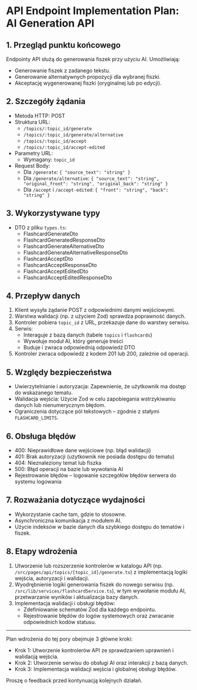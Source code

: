 # API Endpoint Implementation Plan: AI Generation API

## 1. Przegląd punktu końcowego

Endpointy API służą do generowania fiszek przy użyciu AI. Umożliwiają:

- Generowanie fiszek z zadanego tekstu.
- Generowanie alternatywnych propozycji dla wybranej fiszki.
- Akceptację wygenerowanej fiszki (oryginalnej lub po edycji).

## 2. Szczegóły żądania

- Metoda HTTP: POST
- Struktura URL:
  - `/topics/:topic_id/generate`
  - `/topics/:topic_id/generate/alternative`
  - `/topics/:topic_id/accept`
  - `/topics/:topic_id/accept-edited`
- Parametry URL:
  - Wymagany: `topic_id`
- Request Body:
  - Dla `/generate`: `{ "source_text": "string" }`
  - Dla `/generate/alternative`: `{ "source_text": "string", "original_front": "string", "original_back": "string" }`
  - Dla `/accept` i `/accept-edited`: `{ "front": "string", "back": "string" }`

## 3. Wykorzystywane typy

- DTO z pliku `types.ts`:
  - FlashcardGenerateDto
  - FlashcardGeneratedResponseDto
  - FlashcardGenerateAlternativeDto
  - FlashcardGenerateAlternativeResponseDto
  - FlashcardAcceptDto
  - FlashcardAcceptResponseDto
  - FlashcardAcceptEditedDto
  - FlashcardAcceptEditedResponseDto

## 4. Przepływ danych

1. Klient wysyła żądanie POST z odpowiednimi danymi wejściowymi.
2. Warstwa walidacji (np. z użyciem Zod) sprawdza poprawność danych.
3. Kontroler pobiera `topic_id` z URL, przekazuje dane do warstwy serwisu.
4. Serwis:
   - Interaguje z bazą danych (tabele `topics` i `flashcards`)
   - Wywołuje moduł AI, który generuje treści
   - Buduje i zwraca odpowiednią odpowiedź DTO
5. Kontroler zwraca odpowiedź z kodem 201 lub 200, zależnie od operacji.

## 5. Względy bezpieczeństwa

- Uwierzytelnianie i autoryzacja: Zapewnienie, że użytkownik ma dostęp do wskazanego tematu.
- Walidacja wejścia: Użycie Zod w celu zapobiegania wstrzykiwaniu danych lub nienumerycznym błędom.
- Ograniczenia dotyczące pól tekstowych – zgodnie z stałymi `FLASHCARD_LIMITS`.

## 6. Obsługa błędów

- 400: Nieprawidłowe dane wejściowe (np. błąd walidacji)
- 401: Brak autoryzacji (użytkownik nie posiada dostępu do tematu)
- 404: Nieznaleziony temat lub fiszka
- 500: Błąd operacji na bazie lub wywołania AI
- Rejestrowanie błędów – logowanie szczegółów błędów serwera do systemu logowania

## 7. Rozważania dotyczące wydajności

- Wykorzystanie cache tam, gdzie to stosowne.
- Asynchroniczna komunikacja z modułem AI.
- Użycie indeksów w bazie danych dla szybkiego dostępu do tematów i fiszek.

## 8. Etapy wdrożenia

1. Utworzenie lub rozszerzenie kontrolerów w katalogu API (np. `/src/pages/api/topics/[topic_id]/generate.ts`) z implementacją logiki wejścia, autoryzacji i walidacji.
2. Wyodrębnienie logiki generowania fiszek do nowego serwisu (np. `/src/lib/services/flashcardService.ts`), w tym wywołanie modułu AI, przetwarzanie wyników i aktualizacja bazy danych.
3. Implementacja walidacji i obsługi błędów:
   - Zdefiniowanie schematów Zod dla każdego endpointu.
   - Rejestrowanie błędów do logów systemowych oraz zwracanie odpowiednich kodów statusu.

---

Plan wdrożenia do tej pory obejmuje 3 główne kroki:

- Krok 1: Utworzenie kontrolerów API ze sprawdzaniem uprawnień i walidacją wejścia.
- Krok 2: Utworzenie serwisu do obsługi AI oraz interakcji z bazą danych.
- Krok 3: Implementacja walidacji wejścia i globalnej obsługi błędów.

Proszę o feedback przed kontynuacją kolejnych działań.
